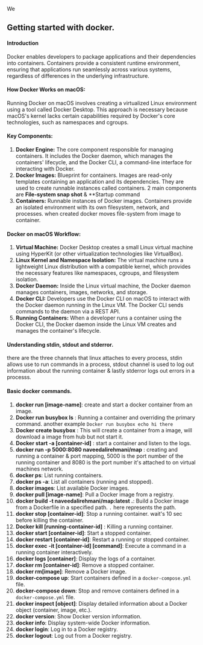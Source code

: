 We 
## Getting started with docker.
#### Introduction
Docker enables developers to package applications and their dependencies into containers. Containers provide a consistent runtime environment, ensuring that applications run seamlessly across various systems, regardless of differences in the underlying infrastructure.

#### How Docker Works on macOS:
Running Docker on macOS involves creating a virtualized Linux environment using a tool called Docker Desktop. This approach is necessary because macOS's kernel lacks certain capabilities required by Docker's core technologies, such as namespaces and cgroups.

#### Key Components:

1. **Docker Engine:** The core component responsible for managing containers. It includes the Docker daemon, which manages the containers' lifecycle, and the Docker CLI, a command-line interface for interacting with Docker.
2. **Docker Images:** Blueprint for containers. Images are read-only templates containing an application and its dependencies. They are used to create runnable instances called containers. 2 main components are **File-system snap shot** & **Startup command
3. **Containers:** Runnable instances of Docker images. Containers provide an isolated environment with its own filesystem, network, and processes. when created docker moves file-system from image to container.
    
#### Docker on macOS Workflow:

1. **Virtual Machine:** Docker Desktop creates a small Linux virtual machine using HyperKit (or other virtualization technologies like VirtualBox).
2. **Linux Kernel and Namespace Isolation:** The virtual machine runs a lightweight Linux distribution with a compatible kernel, which provides the necessary features like namespaces, cgroups, and filesystem isolation.
3. **Docker Daemon:** Inside the Linux virtual machine, the Docker daemon manages containers, images, networks, and storage.
5. **Docker CLI:** Developers use the Docker CLI on macOS to interact with the Docker daemon running in the Linux VM. The Docker CLI sends commands to the daemon via a REST API.
6. **Running Containers:** When a developer runs a container using the Docker CLI, the Docker daemon inside the Linux VM creates and manages the container's lifecycle.

#### Understanding stdin, stdout and stderror.
there are the three channels that linux attaches to every process, stdin allows use to run commands in a process, stdout channel is used to log out information about the running container & lastly stderror logs out errors in a processs.

#### Basic docker commands.

1. **docker run [image-name]**: create and start a docker container from an image.
2. **Docker run busybox ls** : Running a container and overriding the primary command. another example `Docker run busybox echo hi there`
3. **Docker create busybox** : This will create a container from a image, will download a image from hub but not start it.
4. **Docker start -a [container-id]** : start a container and listen to the logs.
5. **docker run -p 5000:8080 naveedalirehmani/map** : creating and running a container & port mapping, 5000 is the port number of the running container and 8080 is the port number it's attached to on virtual machines network.
6. **docker ps**: List running containers.
7. **docker ps -a**: List all containers (running and stopped).
8. **docker images**: List available Docker images.
9. **docker pull [image-name]**: Pull a Docker image from a registry.
10. **docker build -t naveedalirehmani/map:latest .**: Build a Docker image from a Dockerfile in a specified path. `.` here represents the path.
11. **docker stop [container-id]**: Stop a running container. wait's 10 sec before killing the container. 
12. **Docker kill [running-container-id]** : Killing a running container.
13. **docker start [container-id]**: Start a stopped container.
14. **docker restart [container-id]**: Restart a running or stopped container.
15. **docker exec -it [container-id]  [command]**: Execute a command in a running container interactively.
16. **docker logs [container]**: Display the logs of a container.
17. **docker rm [container-id]**: Remove a stopped container.
18. **docker rm[image]**: Remove a Docker image.
19. **docker-compose up**: Start containers defined in a `docker-compose.yml` file.
20. **docker-compose down**: Stop and remove containers defined in a `docker-compose.yml` file.
21. **docker inspect [object]**: Display detailed information about a Docker object (container, image, etc.).
22. **docker version**: Show Docker version information.
23. **docker info**: Display system-wide Docker information.
24. **docker login**: Log in to a Docker registry.
25. **docker logout**: Log out from a Docker registry.

